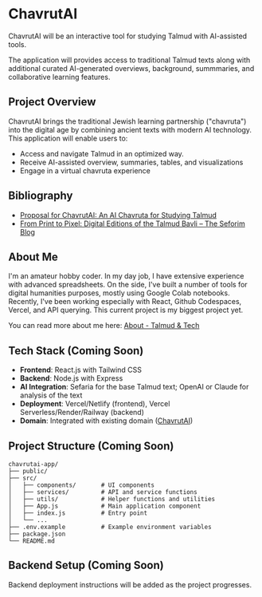 # ChavrutAI

ChavrutAI will be an interactive tool for studying Talmud with AI-assisted tools. 

The application will provides access to traditional Talmud texts along with additional curated AI-generated overviews, background, summmaries, and collaborative learning features.

## Project Overview

ChavrutAI brings the traditional Jewish learning partnership ("chavruta") into the digital age by combining ancient texts with modern AI technology. This application will enable users to:

- Access and navigate Talmud in an optimized way.
- Receive AI-assisted overview, summaries, tables, and visualizations
- Engage in a virtual chavruta experience

## Bibliography
- [Proposal for ChavrutAI: An AI Chavruta for Studying Talmud](https://www.ezrabrand.com/p/proposal-for-chavrutai-an-ai-chavruta)
- [From Print to Pixel: Digital Editions of the Talmud Bavli – The Seforim Blog](https://seforimblog.com/2023/06/from-print-to-pixel-digital-editions-of-the-talmud-bavli/)


## About Me
I'm an amateur hobby coder. In my day job, I have extensive experience with advanced spreadsheets. 
On the side, I've built a number of tools for digital humanities purposes, mostly using Google Colab notebooks. 
Recently, I've been working especially with React, Github Codespaces, Vercel, and API querying. 
This current project is my biggest project yet.

You can read more about me here: [About \- Talmud & Tech](https://www.ezrabrand.com/about)

## Tech Stack (Coming Soon)

- **Frontend**: React.js with Tailwind CSS
- **Backend**: Node.js with Express
- **AI Integration**: Sefaria for the base Talmud text; OpenAI or Claude for analysis of the text
- **Deployment**: Vercel/Netlify (frontend), Vercel Serverless/Render/Railway (backend)
- **Domain**: Integrated with existing domain ([ChavrutAI](https://chavrutai.com/))


## Project Structure (Coming Soon)

```
chavrutai-app/
├── public/
├── src/
│   ├── components/       # UI components
│   ├── services/         # API and service functions
│   ├── utils/            # Helper functions and utilities
│   ├── App.js            # Main application component
│   ├── index.js          # Entry point
│   └── ...
├── .env.example          # Example environment variables
├── package.json
└── README.md
```

## Backend Setup (Coming Soon)

Backend deployment instructions will be added as the project progresses.
